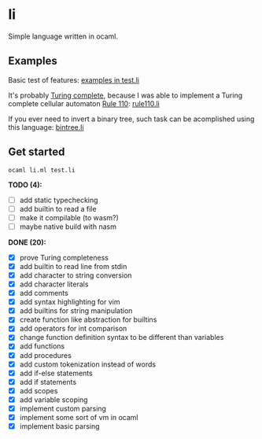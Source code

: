 # li

Simple language written in ocaml.

## Examples

Basic test of features:
[examples in test.li](test.li)

It's probably [Turing complete](https://en.wikipedia.org/wiki/Turing_completeness),
because I was able to implement a Turing complete cellular automaton [Rule 110](https://en.wikipedia.org/wiki/Rule_110): 
[rule110.li](rule110.li)

If you ever need to invert a binary tree, such task can be acomplished using this language: [bintree.li](bintree.li)


## Get started

```console
ocaml li.ml test.li
```

<!-- TODOS -->

**TODO (4):**

- [ ] add static typechecking
- [ ] add builtin to read a file
- [ ] make it compilable (to wasm?)
- [ ] maybe native build with nasm

**DONE (20):**

- [x] prove Turing completeness
- [x] add builtin to read line from stdin
- [x] add character to string conversion
- [x] add character literals
- [x] add comments
- [x] add syntax highlighting for vim
- [x] add builtins for string manipulation
- [x] create function like abstraction for builtins
- [x] add operators for int comparison
- [x] change function definition syntax to be different than variables
- [x] add functions
- [x] add procedures
- [x] add custom tokenization instead of words
- [x] add if-else statements
- [x] add if statements
- [x] add scopes
- [x] add variable scoping
- [x] implement custom parsing
- [x] implement some sort of vm in ocaml
- [x] implement basic parsing
<!-- ENDTODOS -->
